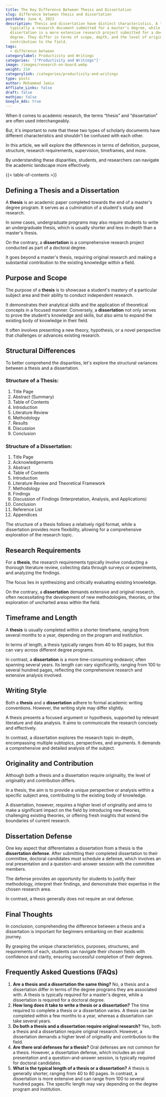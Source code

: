 ```yaml
---
title: The Key Difference Between Thesis and Dissertation
slug: difference between thesis and dissertation
postdate: June 4, 2023
description: Thesis and dissertation have distinct characteristics. A thesis is
  typically a research document submitted for a master's degree, while a
  dissertation is a more extensive research project submitted for a doctoral
  degree. They differ in terms of scope, depth, and the level of original
  contribution to the field.
tags:
  - difference between
categorylabel: Productivity and Writings
categories: '["Productivity and Writings"]'
image: /images/research-on-board.webp
weight: 214
categorylink: /categories/productivity-and-writings
type: posts
author: Mohammad Jamiu
Affliate_Links: false
draft: false
mathjax: false
Google_Ads: true
---
```

When it comes to academic research, the terms “thesis” and “dissertation” are often used interchangeably.

But, it's important to note that these two types of scholarly documents have different characteristics and shouldn't be confused with each other.

In this article, we will explore the differences in terms of definition, purpose, structure, research requirements, supervision, timeframes, and more.

By understanding these disparities, students, and researchers can navigate the academic landscape more effectively.

{{< table-of-contents >}}



## **Defining a Thesis and a Dissertation**

A **thesis** is an academic paper completed towards the end of a master's degree program. It serves as a culmination of a student's study and research. 

In some cases, undergraduate programs may also require students to write an undergraduate thesis, which is usually shorter and less in-depth than a master's thesis. 

On the contrary, a **dissertation** is a comprehensive research project conducted as part of a doctoral degree. 

It goes beyond a master's thesis, requiring original research and making a substantial contribution to the existing knowledge within a field.

## **Purpose and Scope**

The purpose of a **thesis** is to showcase a student's mastery of a particular subject area and their ability to conduct independent research. 

It demonstrates their analytical skills and the application of theoretical concepts in a focused manner. Conversely, a **dissertation** not only serves to prove the student's knowledge and skills, but also aims to expand the existing body of knowledge in their field. 

It often involves presenting a new theory, hypothesis, or a novel perspective that challenges or advances existing research.

## **Structural Differences**

To better comprehend the disparities, let's explore the structural variances between a thesis and a dissertation.

### **Structure of a Thesis:**

1. Title Page
2. Abstract (Summary)
3. Table of Contents
4. Introduction
5. Literature Review
6. Methodology
7. Results
8. Discussion
9. Conclusion

### **Structure of a Dissertation:**

1. Title Page
2. Acknowledgements
3. Abstract
4. Table of Contents
5. Introduction
6. Literature Review and Theoretical Framework
7. Methodology
8. Findings
9. Discussion of Findings (Interpretation, Analysis, and Applications)
10. Conclusion
11. Reference List
12. Appendices

The structure of a thesis follows a relatively rigid format, while a dissertation provides more flexibility, allowing for a comprehensive exploration of the research topic.

## **Research Requirements**

For a **thesis**, the research requirements typically involve conducting a thorough literature review, collecting data through surveys or experiments, and analyzing the findings. 

The focus lies in synthesizing and critically evaluating existing knowledge. 

On the contrary, a **dissertation** demands extensive and original research, often necessitating the development of new methodologies, theories, or the exploration of uncharted areas within the field.

## **Timeframe and Length**

A **thesis** is usually completed within a shorter timeframe, ranging from several months to a year, depending on the program and institution. 

In terms of length, a thesis typically ranges from 40 to 80 pages, but this can vary across different degree programs. 

In contrast, a **dissertation** is a more time-consuming endeavor, often spanning several years. Its length can vary significantly, ranging from 100 to several hundred pages, reflecting the comprehensive research and extensive analysis involved.

## **Writing Style**

Both a **thesis** and a **dissertation** adhere to formal academic writing conventions. However, the writing style may differ slightly. 

A thesis presents a focused argument or hypothesis, supported by relevant literature and data analysis. It aims to communicate the research concisely and effectively. 

In contrast, a dissertation explores the research topic in-depth, encompassing multiple subtopics, perspectives, and arguments. It demands a comprehensive and detailed analysis of the subject.

## **Originality and Contribution**

Although both a thesis and a dissertation require originality, the level of originality and contribution differs. 

In a thesis, the aim is to provide a unique perspective or analysis within a specific subject area, contributing to the existing body of knowledge. 

A dissertation, however, requires a higher level of originality and aims to make a significant impact on the field by introducing new theories, challenging existing theories, or offering fresh insights that extend the boundaries of current research.

## **Dissertation Defense**

One key aspect that differentiates a dissertation from a thesis is the **dissertation defense**. After submitting their completed dissertation to their committee, doctoral candidates must schedule a defense, which involves an oral presentation and a question-and-answer session with the committee members. 

The defense provides an opportunity for students to justify their methodology, interpret their findings, and demonstrate their expertise in the chosen research area. 

In contrast, a thesis generally does not require an oral defense.

## **Final Thoughts**

In conclusion, comprehending the difference between a thesis and a dissertation is important for beginners embarking on their academic journey. 

By grasping the unique characteristics, purposes, structures, and requirements of each, students can navigate their chosen fields with confidence and clarity, ensuring successful completion of their degrees.

## **Frequently Asked Questions (FAQs)**

1. **Are a thesis and a dissertation the same thing?**
   No, a thesis and a dissertation differ in terms of the degree programs they are associated with. A thesis is typically required for a master's degree, while a dissertation is required for a doctoral degree.
2. **How long does it take to write a thesis or a dissertation?**
   The time required to complete a thesis or a dissertation varies. A thesis can be completed within a few months to a year, whereas a dissertation can take several years.
3. **Do both a thesis and a dissertation require original research?**
   Yes, both a thesis and a dissertation require original research. However, a dissertation demands a higher level of originality and contribution to the field.
4. **Are there oral defenses for a thesis?**
   Oral defenses are not common for a thesis. However, a dissertation defense, which includes an oral presentation and a question-and-answer session, is typically required for doctoral candidates.
5. **What is the typical length of a thesis or a dissertation?**
   A thesis is generally shorter, ranging from 40 to 80 pages. In contrast, a dissertation is more extensive and can range from 100 to several hundred pages. The specific length may vary depending on the degree program and institution.